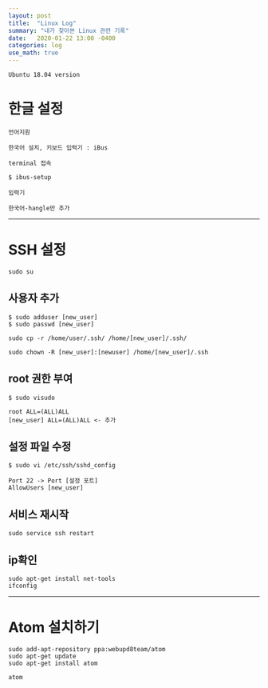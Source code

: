 ```yaml
---
layout: post
title:  "Linux Log"
summary: "내가 찾아본 Linux 관련 기록"
date:   2020-01-22 13:00 -0400
categories: log
use_math: true
---
```


`Ubuntu 18.04 version`

# 한글 설정

```
언어지원

한국어 설치, 키보드 입력기 : iBus

terminal 접속

$ ibus-setup

입력기

한국어-hangle만 추가
```

---

# SSH 설정

```
sudo su
```

## 사용자 추가

```
$ sudo adduser [new_user]
$ sudo passwd [new_user]
```

```
sudo cp -r /home/user/.ssh/ /home/[new_user]/.ssh/

sudo chown -R [new_user]:[newuser] /home/[new_user]/.ssh
```

## root 권한 부여
```
$ sudo visudo

root ALL=(ALL)ALL
[new_user] ALL=(ALL)ALL <- 추가
```

## 설정 파일 수정

```
$ sudo vi /etc/ssh/sshd_config

Port 22 -> Port [설정 포트]
AllowUsers [new_user]
```

## 서비스 재시작

```
sudo service ssh restart
```

## ip확인

```
sudo apt-get install net-tools
ifconfig
```

---

# Atom 설치하기

```
sudo add-apt-repository ppa:webupd8team/atom
sudo apt-get update
sudo apt-get install atom

atom
```
